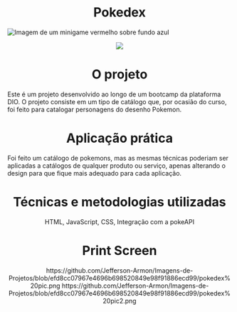 # <h1 align="center">Pokedex</h1>

![Imagem de um minigame vermelho sobre fundo azul](https://user-images.githubusercontent.com/54809071/196825900-8a629462-8ca2-440d-8a1b-b2e6f370a3e1.png)

<p align="center">
<img src="https://img.shields.io/badge/Status-Finalizado-brightgreen">
</p>
  
<h1 align="center">O projeto</h1>
Este é um projeto desenvolvido ao longo de um bootcamp da plataforma DIO.
O projeto consiste em um tipo de catálogo que, por ocasião do curso, foi feito para catalogar personagens do desenho Pokemon.

<h1 align="center">Aplicação prática</h1>
Foi feito um catálogo de pokemons, mas as mesmas técnicas poderiam ser aplicadas a catálogos de qualquer produto ou serviço, apenas alterando o design para que fique mais adequado para cada aplicação.

<h1 align="center">Técnicas e metodologias utilizadas</h1>
<p align="center">
  HTML,
  JavaScript,
  CSS,
  Integração com a pokeAPI
</p>

<h1 align="center">Print Screen</h1>
<p align="center">
https://github.com/Jefferson-Armon/Imagens-de-Projetos/blob/efd8cc07967e4696b698520849e98f91886ecd99/pokedex%20pic.png
https://github.com/Jefferson-Armon/Imagens-de-Projetos/blob/efd8cc07967e4696b698520849e98f91886ecd99/pokedex%20pic2.png
</p>
